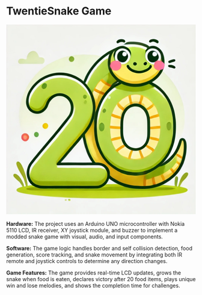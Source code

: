 # TwentieSnake Game
![Game Logo](TwentieSnake.jpg)

**Hardware:** The project uses an Arduino UNO microcontroller with Nokia 5110 LCD, IR receiver, XY joystick module, and buzzer to implement a modded snake game with visual, audio, and input components.

**Software:** The game logic handles border and self collision detection, food generation, score tracking, and snake movement by integrating both IR remote and joystick controls to determine any direction changes.

**Game Features:** The game provides real-time LCD updates, grows the snake when food is eaten, declares victory after 20 food items, plays unique win and lose melodies, and shows the completion time for challenges.
